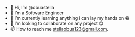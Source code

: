 - 👋 Hi, I’m @obuastella
- 👀 I’m a Software Engineer
- 🌱 I’m currently learning anything i can lay my hands on 😁
- 💞️ I’m looking to collaborate on any project 😋
- 📫 How to reach me stellaobua123@gmail.com. 

<!---
obuastella/obuastella is a ✨ special ✨ repository because its `README.md` (this file) appears on your GitHub profile.
You can click the Preview link to take a look at your changes.
--->
